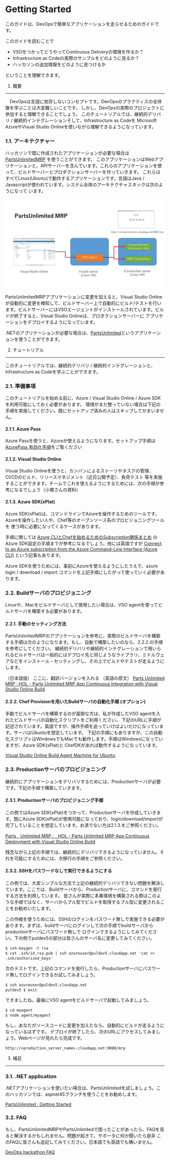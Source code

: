 Getting Started
===========

このガイドは、DevOpsで簡単なアプリケーションを走らせるためのガイドです。

このガイドを読むことで

* VSOをつかってどうやってContinuous Deliveryの環境を作るか？
* Infrastructure as Codeの実際のサンプルをどのように見るか？
* ハッカソンの追加情報をどのように見つけるか

ということを理解できます。

1. 概要
-----------
　DevOpsは言語に依存しないコンセプトです。DevOpsのプラクティスの全体像を学ぶことは大変難しいことです。
しかし、DevOpsの実際のプロジェクトに参加すると理解できることでしょう。
このチュートリアルでは、継続的デリバリ / 継続的インテグレーションそして、Infrastructure as Codeを
Microsoft AzureやVisual Studio Onlineを使いながら理解できるようになっています。


### 1.1. アーキテクチャー

ハッカソンで既に作成されたアプリケーションが必要な場合は [PartsUnlimitedMRP](https://github.com/Microsoft/PartsUnlimitedMRP) を使うことができます。
このアプリケーションはWebアプリケーションと、APIサーバーを含んでいます。これらのアプリケーションを使って、ビルドサーバーとプロダクションサーバーを作っていきます。
これらはすべてLinux(Ubuntu)で動作するアプリケーションです。言語はJava / Javascriptが使われています。システム全体のアーキテクチャスタックは次のようになって
います。

![PartsUnlimitedMRP architecture](<media/PartsUnlimitedMRP-Overview.jpg>)

PartsUnlimitedMRPアプリケーションに変更を加えると、Visual Studio Onlineが自動的に変更を検知して、ビルドサーバー上で自動的にビルド/テストを行います。ビルドサーバーにはVSOエージェントがインストールされています。ビルドが終了すると、Visual Studio Onlineは、プロダクションサーバーに
アプリケーションをデプロイするようになっています。

.NETのアプリケーションが必要な場合は、[PartsUnlimited](https://github.com/Microsoft/PartsUnlimited/blob/master/docs/GettingStarted.md)というアプリケーションを使うことができます。


2. チュートリアル
-----------

このチュートリアルでは、継続的デリバリ / 継続的インテグレーションと、Infrastructure as Codeを学ぶことができます。

### 2.1. 準備事項

このチュートリアルを始める前に、Azure / Visual Studio Online / Azure SDKを利用可能にしておく必要があります。
環境がまだ整っていない場合は下記の手順を実施してください。既にセットアップ済みの人はスキップしてかまいません。

#### 2.1.1. Azure Pass

Azure Passを使うと、Azureが使えるようになります。セットアップ手順は[AzurePass 有効化手順](http://aka.ms/try-azurepass-jp )をご覧ください

#### 2.1.2. Visual Studio Online

Visual Studio Onlineを使うと、カンバンによるストーリやタスクの管理、CI/CDのビルド、リリースマネジメント（近日公開予定）、負荷テスト
等を実施することができます。チームでこれを使えるようにするためには、次の手順が参考になるでしょう（小塚さんの資料）


#### 2.1.3. Azure SDK(xPlat)

Azure SDK(xPlat)は、コマンドラインでAzureを操作するためのツールです。Azureを操作したい人や、Chef等のオープンソース系のプロビジョニングツールを
使う時に必要になってくるケースがあります。

手順に関しては [Azure CLIとChefを始めるためのSubscription関係まとめ](http://qiita.com/TsuyoshiUshio@github/items/27bc5e9d7e93214c01f0) のAzure SDK設定の手順までが参考になるでしょう。他には英語ですが [Connect to an Azure subscription from the Azure Command-Line Interface (Azure CLI)](https://azure.microsoft.com/en-us/documentation/articles/xplat-cli-connect/) という記事もあります。

Azure SDKを使うためには、事前にAzureを使えるようにしたうえで、azure login / download / import コマンドを上記手順にしたがって使っていく必要があります。

### 2.2. Buildサーバのプロビジョニング

Linuxや、Macをビルドサーバとして使用したい場合は、VSO agentを使ってビルドサーバを構築する必要があります。

#### 2.2.1. 手動のセッティング方法

PartsUnlimitedMRPのアプリケーションを参考に、実際のビルドサーバを構築する手順は次のようになります。もし、自動で構築したいのなら、2.2.2.の手順を参考にしてください。
継続的デリバリや継続的インテグレーションで用いられるビルドサーバは一般的にはデプロイ先と同じようなライブラリ、ミドルウェアなどをインストール・セッティングし、その上でビルドやテストが走るようにします。

（日本語版）
ここに、翻訳バージョンを入れる
（英語の原文）
[Parts Unlimited MRP : HOL - Parts Unlimited MRP App Continuous Integration with Visual Studio Online Build](https://github.com/Microsoft/PartsUnlimitedMRP/blob/master/docs/HOL_Continuous-Integration-with-Visual-Studio-Online-Build/HOL_Continuous-Integration-with-Visual-Studio-Online-Build.md)

#### 2.2.2. Chef Provisionを用いたBuildサーバの自動化手順 (オプション)

手動でビルドサーバを構築するのが面倒な方は、私が作成したVSO agentを入れたビルドサーバの自動化スクリプトをご利用ください。
下記のURLに手順が記述されています。英語ですが、操作手順を追っていけばよいだけになっています。サーバはUbuntuを想定しています。
下記の手順にもありますが、この自動化スクリプトはWindowsでもMacでも動作します。手順はWindowsになっていますが、Azure SDK(xPlat)と
ChefDKがあれば動作するようになっています。

[Visual Studio Online Build Agent Machine for Ubuntu](https://github.com/TsuyoshiUshio/vsoagentserver)

### 2.3. Productionサーバのプロビジョニング

継続的にアプリケーションをデリバリするためには、Productionサーバが必要です。下記の手順で構築していきます。

#### 2.3.1. Productionサーバのプロビジョニング手順

この例ではAzure SDK(xPlat)をつかって、Productionサーバを作成していきます。既にAzure SDK(xPlat)が使用可能になっており、login/download/importが
完了していることを想定しています。お済でない方は2.1.3.をご参照ください。

[Parts　Unlimited MRP :　HOL - Parts Unlimited MRP App Continuous Deployment with Visual Studio Online Build ](https://github.com/Microsoft/PartsUnlimitedMRP/blob/master/docs/HOL_Continuous-Deployment-with-Visual-Studio-Online-Build/HOL_Continuous-Deployment-with-Visual-Studio-Online-Build.md)

残念ながら上記の手順では、継続的にデリバリできるようになっていません。それを可能にするためには、次移行の手順をご参照ください。

#### 2.3.2. SSHをパスワードなしで実行できるようにする

この例では、大変シンプルな方法で上記の継続的デリバリできない問題を解決しています。ここでは、Buildサーバから、Productionサーバに、コマンドを発行する方法を利用しています。
皆さんが実際に本番環境を構築される際はこのような手順ではなく、サーバからプル型でビルドを取得するプル型に変更されることをお勧めいたします。

この作戦を使うためには、SSHのログインをパスワード無しで実施できる必要があります。まずは、buildサーバにログインして次の手順でbuildサーバからproductionサーバにパスワード無しで
ログインできるようにしてみてください。下の例でpuldev5の部分は皆さんのサーバ名に変更してみてください。

```
$ ssh-keygen -t rsa
$ cat .ssh/id_rsa.pub | ssh azureuser@puldev5.cloudapp.net 'cat >> .ssh/authorized_keys'
```

次のテストです。上記のコマンドを発行したら、Productionサーバにパスワード無しでログインできるか試してみましょう。
```
$ ssh azureuser@puldev5.cloudapp.net
puldev5 $ exit
```
できましたね。最後にVSO agentをビルドサーバで起動してみましょう。

```
$ cd myagent
$ node agent/myagent
```

もし、あなたがソースコードに変更を加えたなら、自動的にビルドが走るようになっているはずです。
デプロイが終了したら、次のURLにアクセスしてみましょう。Webページが見れたら完成です。

```
http://<production_server_name>.cloudapp.net:9080/mrp
```


3. 補足
-------------------------

### 3.1. .NET application

.NETアプリケーションを使いたい場合は、PartsUnlimitedを試しましょう。このハッカソンでは、aspnet45ブランチを使うことをお勧めします。

[PartsUnlimited : Getting Started](https://github.com/Microsoft/PartsUnlimited/blob/master/docs/GettingStarted.md)

### 3.2. FAQ

もし、PartsUnlimitedMRPやPartsUnlimitedで困ったことがあったら、FAQを見ると解決するかもしれません。問題が起きて、サポータに何か聞いたら是非
このFAQに皆さんも追記してみてください。日本語でも英語でも構いません。

[DevOps hackathon FAQ](https://github.com/TsuyoshiUshio/DevOpsHackathon/wiki/FAQ)

